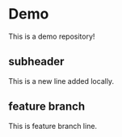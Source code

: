 # Demo  
This is a demo repository!

## subheader
This is a new line added locally.

## feature branch
This is feature branch line.